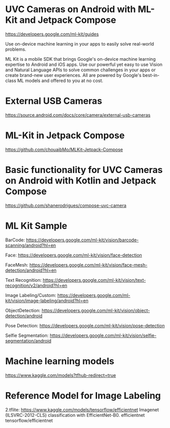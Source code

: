 # UVC Cameras on Android with ML-Kit and Jetpack Compose

https://developers.google.com/ml-kit/guides

Use on-device machine learning in your apps to easily solve real-world problems.

ML Kit is a mobile SDK that brings Google's on-device machine learning expertise to Android and iOS apps. Use our powerful yet easy to use Vision and Natural Language APIs to solve common challenges in your apps or create brand-new user experiences. All are powered by Google's best-in-class ML models and offered to you at no cost.

# External USB Cameras 

https://source.android.com/docs/core/camera/external-usb-cameras

# ML-Kit in Jetpack Compose

https://github.com/chouaibMo/MLKit-Jetpack-Compose

# Basic functionality for UVC Cameras on Android with Kotlin and Jetpack Compose

https://github.com/shanerodrigues/compose-uvc-camera

# ML Kit Sample

BarCode: https://developers.google.com/ml-kit/vision/barcode-scanning/android?hl=en

Face: https://developers.google.com/ml-kit/vision/face-detection

FaceMesh: https://developers.google.com/ml-kit/vision/face-mesh-detection/android?hl=en

Text Recognition: https://developers.google.com/ml-kit/vision/text-recognition/v2/android?hl=en

Image Labeling/Custom: https://developers.google.com/ml-kit/vision/image-labeling/android?hl=en

ObjectDetection: https://developers.google.com/ml-kit/vision/object-detection/android

Pose Detection: https://developers.google.com/ml-kit/vision/pose-detection

Selfie Segmentation: https://developers.google.com/ml-kit/vision/selfie-segmentation/android

#  Machine learning models

https://www.kaggle.com/models?tfhub-redirect=true

# Reference Model for Image Labeling

2.tflite: https://www.kaggle.com/models/tensorflow/efficientnet 
Imagenet (ILSVRC-2012-CLS) classification with EfficientNet-B0.
efficientnet
tensorflow/efficientnet

